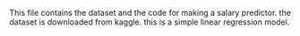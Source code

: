 This file contains the dataset and the code for making a salary predictor. the dataset is downloaded from kaggle. this is a simple linear regression model. 
